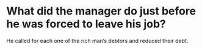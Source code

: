 # What did the manager do just before he was forced to leave his job?

He called for each one of the rich man’s debtors and reduced their debt.
